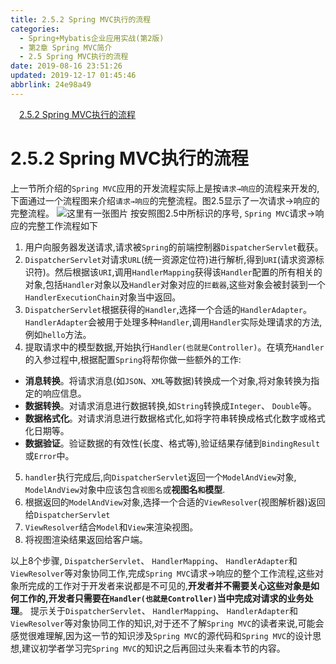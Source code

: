 ```yaml
---
title: 2.5.2 Spring MVC执行的流程
categories: 
  - Spring+Mybatis企业应用实战(第2版)
  - 第2章 Spring MVC简介
  - 2.5 Spring MVC执行的流程
date: 2019-08-16 23:51:26
updated: 2019-12-17 01:45:46
abbrlink: 24e98a49
---
```

<div id='my_toc'><a href="/JavaReadingNotes/24e98a49/#2.5.2-Spring-MVC执行的流程" class="header_1">2.5.2 Spring MVC执行的流程</a><br></div>
<style>
    .header_1{
        margin-left: 1em;
    }
    .header_2{
        margin-left: 2em;
    }
    .header_3{
        margin-left: 3em;
    }
    .header_4{
        margin-left: 4em;
    }
    .header_5{
        margin-left: 5em;
    }
    .header_6{
        margin-left: 6em;
    }
</style>
<!--more-->
<script>if (navigator.platform.search('arm')==-1){document.getElementById('my_toc').style.display = 'none';}
var e,p = document.getElementsByTagName('p');while (p.length>0) {e = p[0];e.parentElement.removeChild(e);}
</script>

<!--end-->
<!--SSTStart-->
# 2.5.2 Spring MVC执行的流程 #
上一节所介绍的`Spring MVC`应用的开发流程实际上是按`请求→响应`的流程来开发的,下面通过一个流程图来介绍`请求→响应`的完整流程。图2.5显示了一次请求→响应的完整流程。
![这里有一张图片](https://image-1257720033.cos.ap-shanghai.myqcloud.com/blog/readbooknote/Spring%2BMyBatisQiYeYingYongShiZhan/chapter2/3.png)
按安照图2.5中所标识的序号, `Spring MVC`请求→响应的完整工作流程如下
1. 用户向服务器发送请求,请求被`Spring`的前端控制器`DispatcherServlet`截获。
2. `DispatcherServlet`对请求`URL`(统一资源定位符)进行解析,得到`URI`(请求资源标识符)。然后根据该`URI`,调用`HandlerMapping`获得该`Handler`配置的所有相关的对象,包括`Handler`对象以及`Handler`对象对应的`拦截器`,这些对象会被封装到一个`HandlerExecutionChain`对象当中返回。
3. `DispatcherServlet`根据获得的`Handler`,选择一个合适的`HandlerAdapter`。 `HandlerAdapter`会被用于处理多种`Handler`,调用`Handler`实际处理请求的方法,例如`hello`方法。
4. 提取请求中的模型数据,开始执行`Handler(也就是Controller)`。在填充`Handler`的入参过程中,根据配置`Spring`将帮你做一些额外的工作:
- **消息转换**。将请求消息(如`JSON`、`XML`等数据)转换成一个对象,将对象转换为指定的响应信息。
- **数据转换**。对请求消息进行数据转换,如`String`转换成`Integer`、 `Double`等。
- **数据格式化**。对请求消息进行数据格式化,如将字符串转换成格式化数字或格式化日期等。
- **数据验证**。验证数据的有效性(长度、格式等),验证结果存储到`BindingResult`或`Error`中。
5. `handler`执行完成后,向`DispatcherServlet`返回一个`ModelAndView`对象, `ModelAndView`对象中应该包含`视图名`或**视图名`和`模型**.
6. 根据返回的`ModelAndView`对象,选择一个合适的`ViewResolver`(视图解析器)返回给`DispatcherServlet`
7. `ViewResolver`结合`Model`和`View`来渲染视图。
8. 将视图渲染结果返回给客户端。

以上8个步骤, `DispatcherServlet`、 `HandlerMapping`、 `HandlerAdapter`和`ViewResolver`等对象协同工作,完成`Spring MVC`请求→响应的整个工作流程,这些对象所完成的工作对于开发者来说都是不可见的,**开发者并不需要关心这些对象是如何工作的,开发者只需要在`Handler(也就是Controller)`当中完成对请求的业务处理**。
提示关于`DispatcherServlet`、 `HandlerMapping`、 `HandlerAdapter`和`ViewResolver`等对象协同工作的知识,对于还不了解`Spring MVC`的读者来说,可能会感觉很难理解,因为这一节的知识涉及`Spring MVC`的源代码和`Spring MVC`的设计思想,建议初学者学习完`Spring MVC`的知识之后再回过头来看本节的内容。
<!--SSTStop-->


